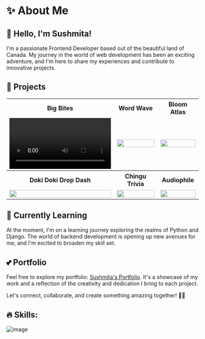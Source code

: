 # ✨ About Me

## 👋 Hello, I'm Sushmita!

I'm a passionate Frontend Developer based out of the beautiful land of Canada. My journey in the world of web development has been an exciting adventure, and I'm here to share my experiences and contribute to innovative projects.


## 👀 Projects




<table style="width:100%" >
 <tr>
    <th>Big Bites</th>
    <th>Word Wave</th>
    <th>Bloom Atlas</th>
  </tr>
    <tr>
        <td valign="middle" align="center"><video width="100%" height="100%" autoplay>
<source src="https://github.com/Sushmita-Ghosh/Sushmita-Ghosh/assets/82622059/fbb01d44-c61c-47b1-ac3a-96fbabf962a5" type="video/mp4"></video></td>
        <td valign="middle" align="center"><img src="" width="100%" height="100%" /></td>
        <td valign="middle" align="center"><img src="" width="100%" height="100%" /></td>
    </tr>
      <tr>
    <th>Doki Doki Drop Dash</th>
    <th>Chingu Trivia</th>
    <th>Audiophile</th>
  </tr>
        <tr>
        <td valign="middle" align="center"><img src="" width="100%" height="100%"/></td>
        <td valign="middle" align="center"><img src="" width="100%" height="100%" /></td>
        <td valign="middle" align="center"><img src="" width="100%" height="100%" /></td>
    </tr>
</table>


## 🌱 Currently Learning

At the moment, I'm on a learning journey exploring the realms of Python and Django. The world of backend development is opening up new avenues for me, and I'm excited to broaden my skill set.


## 💕 Portfolio

Feel free to explore my portfolio: [Sushmita's Portfolio](https://sushmita-portfolio.vercel.app/). It's a showcase of my work and a reflection of the creativity and dedication I bring to each project.

Let's connect, collaborate, and create something amazing together! 🚀✨


<!---
Sushmita-Ghosh/Sushmita-Ghosh is a ✨ special ✨ repository because its `README.md` (this file) appears on your GitHub profile.
You can click the Preview link to take a look at your changes.
--->
<!--- [![GitHub Streak](https://streak-stats.demolab.com/?user=Sushmita-Ghosh&theme=dark)](https://git.io/streak-stats) -->
<!---
[![GitHub Streak](https://streak-stats.demolab.com/?user=Sushmita-Ghosh)](https://git.io/streak-stats)
--->
<!---
 ![Sushmita's GitHub stats](https://github-readme-stats.vercel.app/api?username=Sushmita-Ghosh&show_icons=true&theme=transparent)
--->
<!---
 [![Top Langs](https://github-readme-stats.vercel.app/api/top-langs/?username=Sushmita-Ghosh)](https://github.com/Sushmita-Ghosh/github-readme-stats) 
 --->

## 🔥 Skills:
![image](https://github.com/Sushmita-Ghosh/Sushmita-Ghosh/assets/82622059/a1c8674a-d822-4aaa-b54b-635f126ef3e3)

